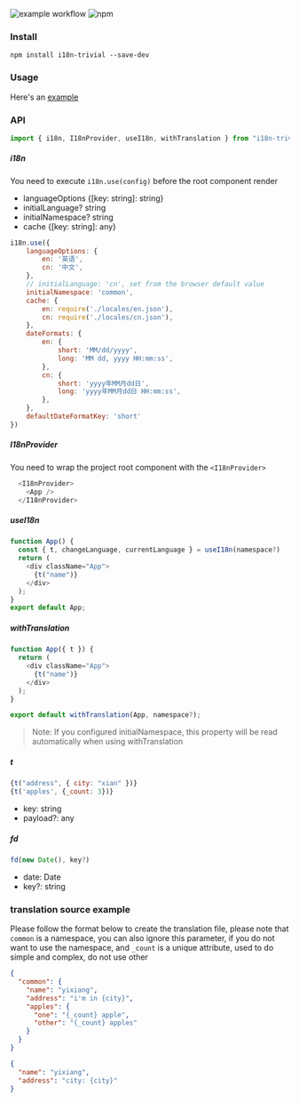 ![example workflow](https://github.com/yixiangTW/i18n-trivial/actions/workflows/ci.yml/badge.svg)  ![npm](https://img.shields.io/npm/v/i18n-trivial.svg?style=flat)

### Install
```
npm install i18n-trivial --save-dev
```

### Usage
Here's an [example](https://github.com/yixiangTW/multi-language)

### API

```javascript
import { i18n, I18nProvider, useI18n, withTranslation } from "i18n-trivial";
```

##### i18n

You need to execute `i18n.use(config)` before the root component render

* languageOptions {[key: string]: string}
* initialLanguage? string
* initialNamespace? string
* cache {[key: string]: any}
```javascript
i18n.use({
	languageOptions: {
		en: '英语',
		cn: '中文',
	},
	// initialLanguage: 'cn', set from the browser default value
	initialNamespace: 'common',
	cache: {
		en: require('./locales/en.json'),
		cn: require('./locales/cn.json'),
	},
	dateFormats: {
		en: {
			short: 'MM/dd/yyyy',
			long: 'MM dd, yyyy HH:mm:ss',
		},
		cn: {
			short: 'yyyy年MM月dd日',
			long: 'yyyy年MM月dd日 HH:mm:ss',
		},
	},
	defaultDateFormatKey: 'short'
})

```
##### I18nProvider
You need to wrap the project root component with the `<I18nProvider>`
```javascript
  <I18nProvider>
    <App />
  </I18nProvider>
```

##### useI18n
```javascript
function App() {
  const { t, changeLanguage, currentLanguage } = useI18n(namespace?)
  return (
    <div className="App">
      {t("name")}
    </div>
  );
}
export default App;
```


##### withTranslation
```javascript
function App({ t }) {
  return (
    <div className="App">
      {t("name")}
    </div>
  );
}

export default withTranslation(App, namespace?);

```

> Note: If you configured initialNamespace, this property will be read automatically when using withTranslation

##### t

```javascript
{t("address", { city: "xian" })}
{t('apples', {_count: 3})}
```
* key: string
* payload?: any

##### fd

```javascript
fd(new Date(), key?)
```
* date: Date
* key?: string



### translation source example
Please follow the format below to create the translation file, please note that `common` is a namespace, you can also ignore this parameter, if you do not want to use the namespace, and `_count` is a unique attribute, used to do simple and complex, do not use other


```json
{
  "common": {
    "name": "yixiang",
    "address": "i'm in {city}",
    "apples": {
      "one": "{_count} apple",
      "other": "{_count} apples"
    }
  }
}
```

```json
{
  "name": "yixiang",
  "address": "city: {city}"
}
```

